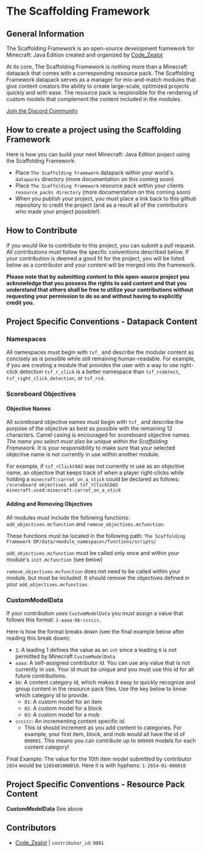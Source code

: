 # The Scaffolding Framework

## General Information
The Scaffolding Framework is an open-source development framework for Minecraft: Java Edition created and organized by [Code_Zealot](https://codezealot.com)

At its core, The Scaffolding Framework is nothing more than a Minecraft datapack that comes with a corresponding resource pack. The Scaffolding Framework datapack serves as a manager for mix-and-match modules that give content creators the ability to create large-scale, optimized projects quickly and with ease. The resource pack is responsible for the rendering of custom models that complement the content included in the modules.

[Join the Discord Community](https://discord.gg/aFscs9y)





## How to create a project using the Scaffolding Framework

Here is how you can build your next Minecraft: Java Edition project using the Scaffolding Framework:

- Place `The Scaffolding Framework` datapack within your world's `datapacks` directory (more documentation on this coming soon)
- Place `The Scaffolding Framework` resource pack within your clients `resource_packs directory` (more documentation on this coming soon)
- When you publish your project, you must place a link back to this github repository to credit the project (and as a result all of the contributors who made your project possible!).





## How to Contribute
If you would like to contribute to this project, you can submit a pull request. All contributions must follow the specfic conventions described below. If your contribution is deemed a good fit for the project, you will be listed below as a contributor and your content will be merged into the framework.

**Please note that by submitting content to this open-source project you acknowledge that you possess the rights to said content and that you understand that others shall be free to utilize your contributions without requesting your permission to do so and without having to explicitly credit you.**





## Project Specific Conventions - Datapack Content

### Namespaces
All namespaces must begin with `tsf_` and describe the modular content as concisely as is possible while still remaining human-readable. For example, if you are creating a module that provides the user with a way to use right-click detection `tsf_r_click` is a better namespace than `tsf_rcdetect`, `tsf_right_click_detection`, or `tsf_rcd`.

### Scoreboard Objectives

#### Objective Names
All scoreboard objective names must begin with `tsf_` and describe the purpose of the objective as best as possible with the remaining 12 characters. Camel casing is encouraged for scoreboard objective names. *The name you select must also be unique within the Scaffolding Framework*. It is your responsibility to make sure that your selected objective name is not currently in use within another module.

For example, if `tsf_rClickCOAS` was not currently in use as an objective name, an objective that keeps track of when a player right-clicks while holding a `minecraft:carrot_on_a_stick` could be declared as follows:
`/scoreboard objectives add tsf_rClickCOAS minecraft.used:minecraft.carrot_on_a_stick`

#### Adding and Removing Objectives
All modules must include the following functions: `add_objectives.mcfunction` and `remove_objectives.mcfunction`.

These functions must be located in the following path: `The Scaffolding Framework DP/data/<module_namespace>/functions/scripts/`

`add_objectives.mcfunction` must be called only once and within your module's `init.mcfunction` (see below)

`remove_objectives.mcfunction` does not need to be called within your module, but must be included. It should remove the objectives defined in your `add_objectives.mcfunction`.

### CustomModelData
If your contribution uses `CustomModelData` you must assign a value that follows this format: `1-aaaa-bb-cccccc`.

Here is how the format breaks down (see the final example below after reading this break down):
- `1`: A leading 1 defines the value as an `int` since a leading `0` is not permitted by Minecraft `CustomModelData`
- `aaaa`: A self-assigned contributor id. You can use any value that is not currently in use. Your id must be unique and you must use this id for all future contributions.
- `bb`: A content category id, which makes it easy to quickly recognize and group content in the resource pack files. Use the key below to know which category id to provide.
	- `01`: A custom model for an item
	- `02`: A custom model for a block
	- `03`: A custom model for a mob
- `cccccc`: An incrementing content specific id.
	- This id should increment as you add content to categories. For example, your first item, block, and mob would all have the id of `000001`. This means you can contribute up to `999999` models for each content category!

Final Example: The value for the 10th item model submitted by contributor `2854` would be `1285401000010`. Here it is with hyphens: `1-2854-01-000010`

## Project Specific Conventions - Resource Pack Content

**CustomModelData**
See above

## Contributors
- [Code_Zealot](https://codezealot.com) | `contributor_id`: `0001`